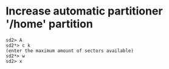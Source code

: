 # Increase automatic partitioner '/home' partition
```shell
sd2> A
sd2*> c k
(enter the maximum amount of sectors available)
sd2*> w
sd2> x
```
